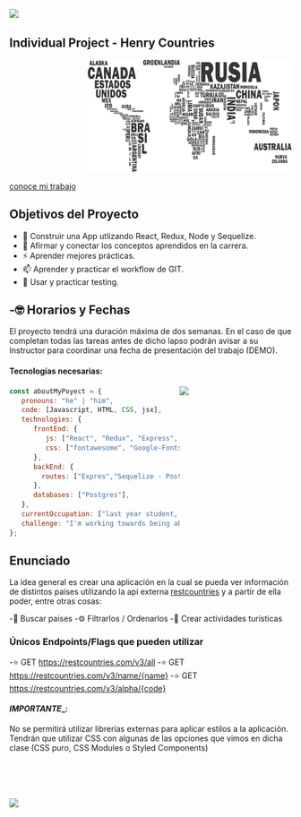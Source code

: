 
<p align='left'>
    <img src='https://static.wixstatic.com/media/85087f_0d84cbeaeb824fca8f7ff18d7c9eaafd~mv2.png/v1/fill/w_160,h_30,al_c,q_85,usm_0.66_1.00_0.01/Logo_completo_Color_1PNG.webp' </img>
</p>

## Individual Project - Henry Countries

<p align="right">
  <img height="200" src="./countries.png" />
</p>

<p> 
  <a href="https://www.linkedin.com/posts/luis-miguel-alfonzo-roca-web-developer_javascript-react-github-activity-6866801296935047168-QpIs" target="_blank" alt="A Complete NodeJS RESTAPI Application with Express + MySQL + Swagger" > conoce mi trabajo</a>
</p>

## Objetivos del Proyecto

- 🔭 Construir una App utlizando React, Redux, Node y Sequelize.
- 👯 Afirmar y conectar los conceptos aprendidos en la carrera.
- ⚡ Aprender mejores prácticas.
- 📫 Aprender y practicar el workflow de GIT.
- 💬 Usar y practicar testing.

## -🤓 Horarios y Fechas

El proyecto tendrá una duración máxima de dos semanas. En el caso de que completan todas las tareas antes de dicho lapso podrán avisar a su Instructor para coordinar una fecha de presentación del trabajo (DEMO).

#### Tecnologías necesarias:
<img align='right' src="https://media.giphy.com/media/M9gbBd9nbDrOTu1Mqx/giphy.gif" width="200">

```javascript
const aboutMyPoyect = {
   pronouns: "he" | "him",
   code: [Javascript, HTML, CSS, jsx],
   technologies: {
      frontEnd: {
         js: ["React", "Redux", "Express", "Sequelize - Postgres","Node.js", "Style-compenent" ],
         css: ["fontawesome", "Google-Fonts"]
      },
      backEnd: {
        routes: ["Expres","Sequelize - Postgres","axios"]
      },
      databases: ["Postgres"],
   },
   currentOccupation: ["last year student, open for job opportunities"],
   challenge: "I'm working towards being able to run a marathon.",
};
```
## Enunciado

La idea general es crear una aplicación en la cual se pueda ver información de  distintos paises utilizando la api externa [restcountries](https://restcountries.com/) y a partir de ella poder, entre otras cosas:

  -🚀  Buscar paises
  -⚙️ Filtrarlos / Ordenarlos
  -🌱  Crear actividades turísticas

### Únicos Endpoints/Flags que pueden utilizar

  -⭐️  GET https://restcountries.com/v3/all
  -⭐️  GET https://restcountries.com/v3/name/{name}
  -⭐️  GET https://restcountries.com/v3/alpha/{code}

#### _IMPORTANTE__:
 No se permitirá utilizar librerías externas para aplicar estilos a la aplicación. Tendrán que utilizar CSS con algunas de las opciones que vimos en dicha clase (CSS puro, CSS Modules o Styled Components)

 <br/>
 <br/>
 <br/>
 <br/>
<img src="https://imgur.com/rilHVxA.png"/>
